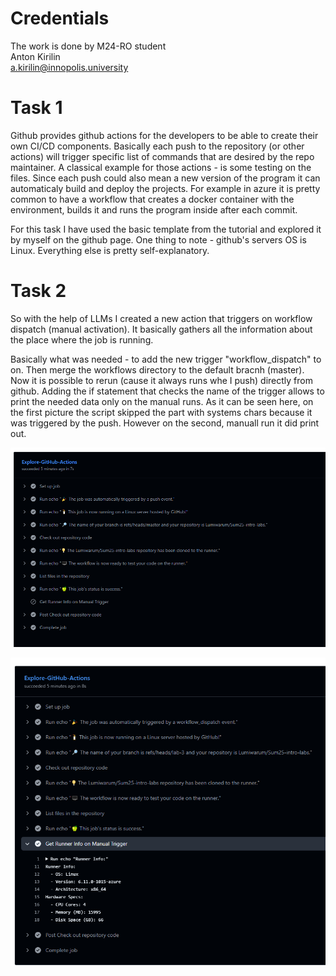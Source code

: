 # Credentials

The work is done by M24-RO student  
Anton Kirilin  
a.kirilin@innopolis.university  

# Task 1

Github provides github actions for the developers to be able to create their own CI/CD components. Basically each push to the repository (or other actions) will trigger specific list of commands that are desired by the repo maintainer. A classical example for those actions - is some testing on the files. Since each push could also mean a new version of the program it can automaticaly build and deploy the projects. For example in azure it is pretty common to have a workflow that creates a docker container with the environment, builds it and runs the program inside after each commit.  

For this task I have used the basic template from the tutorial and explored it by myself on the github page. One thing to note - github's servers OS is Linux. Everything else is pretty self-explanatory. 

# Task 2

So with the help of LLMs I created a new action that triggers on workflow dispatch (manual activation). It basically gathers all the information about the place where the job is running.  

Basically what was needed - to add the new trigger "workflow_dispatch" to on. Then merge the workflows directory to the default bracnh (master). Now it is possible to rerun (cause it always runs whe I push) directly from github. Adding the if statement that checks the name of the trigger allows to print the needed data only on the manual runs. As it can be seen here, on the first picture the script skipped the part with systems chars because it was triggered by the push. However on the second, manuall run it did print out. 

![alt text](image1_lab3.png)

![alt text](image2_lab3.png)

